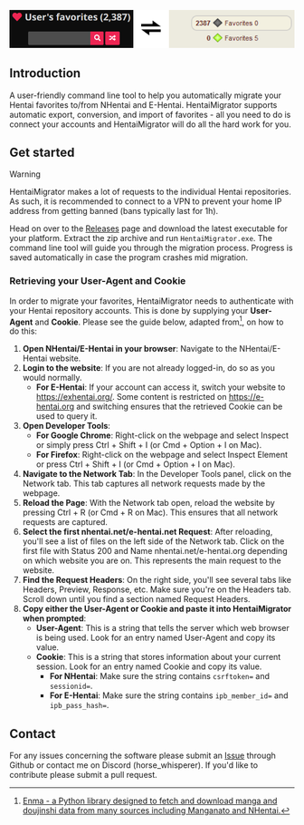 <p align="center">
  <img src="https://github.com/HorseWhisperer69/HentaiMigrator/blob/main/assets/Banner.png">
</p>

## Introduction
A user-friendly command line tool to help you automatically migrate your Hentai favorites to/from NHentai and E-Hentai.
HentaiMigrator supports automatic export, conversion, and import of favorites -
all you need to do is connect your accounts and HentaiMigrator will do all the hard work for you.

## Get started
> [!WARNING]
> HentaiMigrator makes a lot of requests to the individual Hentai repositories.
> As such, it is recommended to connect to a VPN to prevent your home IP address from getting banned
> (bans typically last for 1h).

Head on over to the [Releases](https://github.com/AnteDeliria/HentaiMigrator/releases) page and download the latest executable for your platform.
Extract the zip archive and run `HentaiMigrator.exe`.
The command line tool will guide you through the migration process. Progress is saved automatically
in case the program crashes mid migration.

### Retrieving your User-Agent and Cookie
In order to migrate your favorites, HentaiMigrator needs to authenticate with
your Hentai repository accounts. This is done by supplying your **User-Agent**
and **Cookie**. Please see the guide below, adapted from[^1], on how to do this:

1. **Open NHentai/E-Hentai in your browser**: Navigate to the NHentai/E-Hentai website.
2. **Login to the website**: If you are not already logged-in, do so as you would normally.
      - **For E-Hentai**: If your account can access it, switch your website to https://exhentai.org/. Some content
        is restricted on https://e-hentai.org and switching ensures that the retrieved Cookie can be used to query it.
4. **Open Developer Tools**:
      - **For Google Chrome**: Right-click on the webpage and select Inspect or simply press Ctrl + Shift + I (or Cmd + Option + I on Mac).
      - **For Firefox**: Right-click on the webpage and select Inspect Element or press Ctrl + Shift + I (or Cmd + Option + I on Mac).
5. **Navigate to the Network Tab**: In the Developer Tools panel, click on the Network tab. This tab captures all network requests made by the webpage.
6. **Reload the Page**: With the Network tab open, reload the website by pressing Ctrl + R (or Cmd + R on Mac). This ensures that all network requests are captured.
7. **Select the first nhentai.net/e-hentai.net Request**: After reloading, you'll see a list of files on the left side of the Network tab.
   Click on the first file with Status 200 and Name nhentai.net/e-hentai.org depending on which website you are on. This represents the main request to the website.
8. **Find the Request Headers**: On the right side, you'll see several tabs like Headers, Preview, Response, etc. Make sure you're on the Headers tab. Scroll down until you find a section named Request Headers.
9. **Copy either the User-Agent or Cookie and paste it into HentaiMigrator when prompted**:
      - **User-Agent**: This is a string that tells the server which web browser is being used. Look for an entry named User-Agent and copy its value.
      - **Cookie**: This is a string that stores information about your current session. Look for an entry named Cookie and copy its value.
           - **For NHentai**: Make sure the string contains `csrftoken=` and `sessionid=`.
           - **For E-Hentai**: Make sure the string contains `ipb_member_id=` and `ipb_pass_hash=`.

## Contact
For any issues concerning the software please submit an [Issue](https://github.com/HorseWhisperer69/HentaiMigrator/issues) through Github or contact me on Discord (horse_whisperer).
If you'd like to contribute please submit a pull request.


[^1]: [Enma - a Python library designed to fetch and download manga and doujinshi data
from many sources including Manganato and NHentai.](https://github.com/AlexandreSenpai/Enma)
